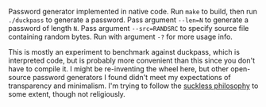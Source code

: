 Password generator implemented in native code.  Run `make` to build,
then run `./duckpass` to generate a password.  Pass argument `--len=N`
to generate a password of length `N`.  Pass argument `--src=RANDSRC`
to specify source file containing random bytes.  Run with argument
`-?` for more usage info.

This is mostly an experiment to benchmark against duckpass, which is
interpreted code, but is probably more convenient than this since you
don't have to compile it.  I might be re-inventing the wheel here, but
other open-source password generators I found didn't meet my
expectations of transparency and minimalism.  I'm trying to follow the
[suckless philosophy](https://suckless.org/philosophy/) to some
extent, though not religiously.
